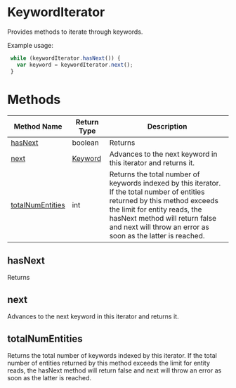 # KeywordIterator
Provides methods to iterate through keywords.

Example usage:
```javascript
 while (keywordIterator.hasNext()) {
   var keyword = keywordIterator.next();
 }
```

# Methods
|Method Name|Return Type|Description|
|-|-|-
[hasNext](#hasnext)|boolean|Returns <br />
[next](#next)|[Keyword](./Keyword)|Advances to the next keyword in this iterator and returns it.<br />
[totalNumEntities](#totalnumentities)|int|Returns the total number of keywords indexed by this iterator. If the total number of entities returned by this method exceeds the limit for entity reads, the hasNext method will return false and next will throw an error as soon as the latter is reached.<br />

## <a name="hasnext"></a>hasNext
Returns 


## <a name="next"></a>next
Advances to the next keyword in this iterator and returns it.


## <a name="totalnumentities"></a>totalNumEntities
Returns the total number of keywords indexed by this iterator. If the total number of entities returned by this method exceeds the limit for entity reads, the hasNext method will return false and next will throw an error as soon as the latter is reached.


